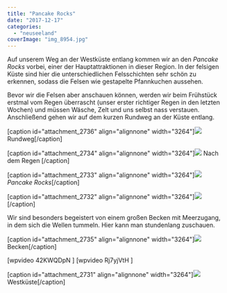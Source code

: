 ```yaml
---
title: "Pancake Rocks"
date: "2017-12-17"
categories: 
  - "neuseeland"
coverImage: "img_8954.jpg"
---
```


Auf unserem Weg an der Westküste entlang kommen wir an den _Pancake Rocks_ vorbei, einer der Hauptattraktionen in dieser Region. In der felsigen Küste sind hier die unterschiedlichen Felsschichten sehr schön zu erkennen, sodass die Felsen wie gestapelte Pfannkuchen aussehen.

Bevor wir die Felsen aber anschauen können, werden wir beim Frühstück erstmal vom Regen überrascht (unser erster richtiger Regen in den letzten Wochen) und müssen Wäsche, Zelt und uns selbst nass verstauen. Anschließend gehen wir auf dem kurzen Rundweg an der Küste entlang.

\[caption id="attachment\_2736" align="alignnone" width="3264"\]![](images/img_8949.jpg) Rundweg\[/caption\]

\[caption id="attachment\_2734" align="alignnone" width="3264"\]![](images/img_8918.jpg) Nach dem Regen \[/caption\]

\[caption id="attachment\_2733" align="alignnone" width="3264"\]![](images/img_8924.jpg)_Pancake Rocks_\[/caption\]

\[caption id="attachment\_2732" align="alignnone" width="3264"\]![](images/img_8934.jpg)\[/caption\]

Wir sind besonders begeistert von einem großen Becken mit Meerzugang, in dem sich die Wellen tummeln. Hier kann man stundenlang zuschauen.

\[caption id="attachment\_2735" align="alignnone" width="3264"\]![](images/img_8919.jpg) Becken\[/caption\]

\[wpvideo 42KWQDpN \] \[wpvideo Rj7yjVtH \]

\[caption id="attachment\_2731" align="alignnone" width="3264"\]![](images/img_8954.jpg) Westküste\[/caption\]
